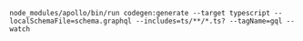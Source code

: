 


`node_modules/apollo/bin/run codegen:generate --target typescript --localSchemaFile=schema.graphql --includes=ts/**/*.ts? --tagName=gql --watch`
